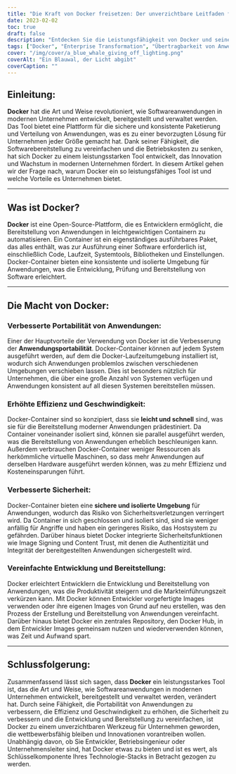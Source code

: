 ```yaml
---
title: "Die Kraft von Docker freisetzen: Der unverzichtbare Leitfaden für die Transformation von Unternehmen"
date: 2023-02-02
toc: true
draft: false
description: "Entdecken Sie die Leistungsfähigkeit von Docker und seine Vorteile für die Transformation von Unternehmen in diesem umfassenden Leitfaden zur Verbesserung der Anwendungsportabilität, Sicherheit, Effizienz und Entwicklung."
tags: ["Docker", "Enterprise Transformation", "Übertragbarkeit von Anwendungen", "Gesteigerte Effizienz", "Verbesserte Sicherheit", "Vereinfachte Entwicklung und Bereitstellung", "Software-Anwendungen", "Behältnisse", "Produktivität", "Markteinführungszeit"]
cover: "/img/cover/a_blue_whale_giving_off_lighting.png"
coverAlt: "Ein Blauwal, der Licht abgibt"
coverCaption: ""
---
```


## Einleitung:

**Docker** hat die Art und Weise revolutioniert, wie Softwareanwendungen in modernen Unternehmen entwickelt, bereitgestellt und verwaltet werden. Das Tool bietet eine Plattform für die sichere und konsistente Paketierung und Verteilung von Anwendungen, was es zu einer bevorzugten Lösung für Unternehmen jeder Größe gemacht hat. Dank seiner Fähigkeit, die Softwarebereitstellung zu vereinfachen und die Betriebskosten zu senken, hat sich Docker zu einem leistungsstarken Tool entwickelt, das Innovation und Wachstum in modernen Unternehmen fördert. In diesem Artikel gehen wir der Frage nach, warum Docker ein so leistungsfähiges Tool ist und welche Vorteile es Unternehmen bietet.

______

## Was ist Docker?

**Docker** ist eine Open-Source-Plattform, die es Entwicklern ermöglicht, die Bereitstellung von Anwendungen in leichtgewichtigen Containern zu automatisieren. Ein Container ist ein eigenständiges ausführbares Paket, das alles enthält, was zur Ausführung einer Software erforderlich ist, einschließlich Code, Laufzeit, Systemtools, Bibliotheken und Einstellungen. Docker-Container bieten eine konsistente und isolierte Umgebung für Anwendungen, was die Entwicklung, Prüfung und Bereitstellung von Software erleichtert.

______

## Die Macht von Docker:

### Verbesserte Portabilität von Anwendungen:
Einer der Hauptvorteile der Verwendung von Docker ist die Verbesserung der **Anwendungsportabilität**. Docker-Container können auf jedem System ausgeführt werden, auf dem die Docker-Laufzeitumgebung installiert ist, wodurch sich Anwendungen problemlos zwischen verschiedenen Umgebungen verschieben lassen. Dies ist besonders nützlich für Unternehmen, die über eine große Anzahl von Systemen verfügen und Anwendungen konsistent auf all diesen Systemen bereitstellen müssen.

### Erhöhte Effizienz und Geschwindigkeit:
Docker-Container sind so konzipiert, dass sie **leicht und schnell** sind, was sie für die Bereitstellung moderner Anwendungen prädestiniert. Da Container voneinander isoliert sind, können sie parallel ausgeführt werden, was die Bereitstellung von Anwendungen erheblich beschleunigen kann. Außerdem verbrauchen Docker-Container weniger Ressourcen als herkömmliche virtuelle Maschinen, so dass mehr Anwendungen auf derselben Hardware ausgeführt werden können, was zu mehr Effizienz und Kosteneinsparungen führt.

### Verbesserte Sicherheit:
Docker-Container bieten eine **sichere und isolierte Umgebung** für Anwendungen, wodurch das Risiko von Sicherheitsverletzungen verringert wird. Da Container in sich geschlossen und isoliert sind, sind sie weniger anfällig für Angriffe und haben ein geringeres Risiko, das Hostsystem zu gefährden. Darüber hinaus bietet Docker integrierte Sicherheitsfunktionen wie Image Signing und Content Trust, mit denen die Authentizität und Integrität der bereitgestellten Anwendungen sichergestellt wird.

### Vereinfachte Entwicklung und Bereitstellung:
Docker erleichtert Entwicklern die Entwicklung und Bereitstellung von Anwendungen, was die Produktivität steigern und die Markteinführungszeit verkürzen kann. Mit Docker können Entwickler vorgefertigte Images verwenden oder ihre eigenen Images von Grund auf neu erstellen, was den Prozess der Erstellung und Bereitstellung von Anwendungen vereinfacht. Darüber hinaus bietet Docker ein zentrales Repository, den Docker Hub, in dem Entwickler Images gemeinsam nutzen und wiederverwenden können, was Zeit und Aufwand spart.

______

## Schlussfolgerung:

Zusammenfassend lässt sich sagen, dass **Docker** ein leistungsstarkes Tool ist, das die Art und Weise, wie Softwareanwendungen in modernen Unternehmen entwickelt, bereitgestellt und verwaltet werden, verändert hat. Durch seine Fähigkeit, die Portabilität von Anwendungen zu verbessern, die Effizienz und Geschwindigkeit zu erhöhen, die Sicherheit zu verbessern und die Entwicklung und Bereitstellung zu vereinfachen, ist Docker zu einem unverzichtbaren Werkzeug für Unternehmen geworden, die wettbewerbsfähig bleiben und Innovationen vorantreiben wollen. Unabhängig davon, ob Sie Entwickler, Betriebsingenieur oder Unternehmensleiter sind, hat Docker etwas zu bieten und ist es wert, als Schlüsselkomponente Ihres Technologie-Stacks in Betracht gezogen zu werden.
